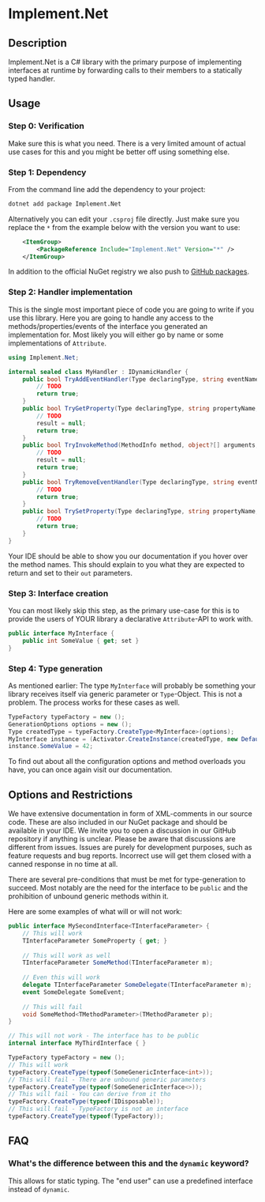 # Implement.Net

## Description

Implement.Net is a C# library with the primary purpose of implementing interfaces at runtime by forwarding calls to their members to a statically typed handler.

## Usage

### Step 0: Verification

Make sure this is what you need. There is a very limited amount of actual use cases for this and you might be better off using something else.

### Step 1: Dependency

From the command line add the dependency to your project:

```bash
dotnet add package Implement.Net
```

Alternatively you can edit your `.csproj` file directly. Just make sure you replace the `*` from the example below with the version you want to use:

```xml
	<ItemGroup>
		<PackageReference Include="Implement.Net" Version="*" />
	</ItemGroup>
```

In addition to the official NuGet registry we also push to [GitHub packages](https://docs.github.com/en/packages/working-with-a-github-packages-registry/working-with-the-nuget-registry).

### Step 2: Handler implementation

This is the single most important piece of code you are going to write if you use this library. Here you are going to handle any access to the methods/properties/events of the interface you generated an implementation for. Most likely you will either go by name or some implementations of `Attribute`.

```c#
using Implement.Net;

internal sealed class MyHandler : IDynamicHandler {
	public bool TryAddEventHandler(Type declaringType, string eventName, object? value) {
		// TODO
		return true;
	}
	public bool TryGetProperty(Type declaringType, string propertyName, out object? result) {
		// TODO
		result = null;
		return true;
	}
	public bool TryInvokeMethod(MethodInfo method, object?[] arguments, out object? result) {
		// TODO
		result = null;
		return true;
	}
	public bool TryRemoveEventHandler(Type declaringType, string eventName, object? value) {
		// TODO
		return true;
	}
	public bool TrySetProperty(Type declaringType, string propertyName, object? value) {
		// TODO
		return true;
	}
}
```

Your IDE should be able to show you our documentation if you hover over the method names. This should explain to you what they are expected to return and set to their `out` parameters.

### Step 3: Interface creation

You can most likely skip this step, as the primary use-case for this is to provide the users of YOUR library a declarative `Attribute`-API to work with.

```c#
public interface MyInterface {
	public int SomeValue { get; set }
}
```

### Step 4: Type generation

As mentioned earlier: The type `MyInterface` will probably be something your library receives itself via generic parameter or `Type`-Object. This is not a problem. The process works for these cases as well.

```c#
TypeFactory typeFactory = new ();
GenerationOptions options = new ();
Type createdType = typeFactory.CreateType<MyInterface>(options);
MyInterface instance = (Activator.CreateInstance(createdType, new DefaultHandler()) as IEmptyInterface)!;
instance.SomeValue = 42;
```

To find out about all the configuration options and method overloads you have, you can once again visit our documentation.

## Options and Restrictions

We have extensive documentation in form of XML-comments in our source code. These are also included in our NuGet package and should be available in your IDE. We invite you to open a discussion in our GitHub repository if anything is unclear. Please be aware that discussions are different from issues. Issues are purely for development purposes, such as feature requests and bug reports. Incorrect use will get them closed with a canned response in no time at all.

There are several pre-conditions that must be met for type-generation to succeed. Most notably are the need for the interface to be `public` and the prohibition of unbound generic methods within it.

Here are some examples of what will or will not work:

```c#
public interface MySecondInterface<TInterfaceParameter> {
	// This will work
	TInterfaceParameter SomeProperty { get; }
	
	// This will work as well
	TInterfaceParameter SomeMethod(TInterfaceParameter m);
	
	// Even this will work
	delegate TInterfaceParameter SomeDelegate(TInterfaceParameter m);
	event SomeDelegate SomeEvent;
	
	// This will fail
	void SomeMethod<TMethodParameter>(TMethodParameter p);
}
```

```c#
// This will not work - The interface has to be public
internal interface MyThirdInterface { }
```

```c#
TypeFactory typeFactory = new ();
// This will work
typeFactory.CreateType(typeof(SomeGenericInterface<int>));
// This will fail - There are unbound generic parameters
typeFactory.CreateType(typeof(SomeGenericInterface<>));
// This will fail - You can derive from it tho
typeFactory.CreateType(typeof(IDisposable));
// This will fail - TypeFactory is not an interface
typeFactory.CreateType(typeof(TypeFactory));
```

## FAQ

### What's the difference between this and the `dynamic` keyword?

This allows for static typing. The "end user" can use a predefined interface instead of `dynamic`.
